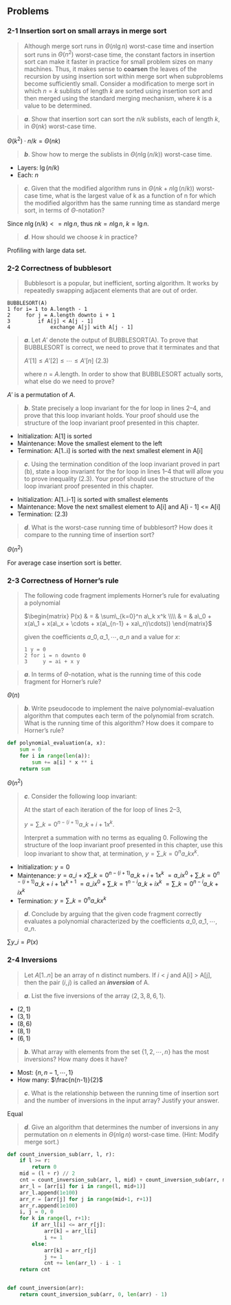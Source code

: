 ## Problems

### 2-1 Insertion sort on small arrays in merge sort

> Although merge sort runs in $\Theta(n \lg n)$ worst-case time and insertion sort runs in $\Theta(n^2)$ worst-case time, the constant factors in insertion sort can make it faster in practice for small problem sizes on many machines. Thus, it makes sense to __coarsen__ the leaves of the recursion by using insertion sort within merge sort when subproblems become sufficiently small. Consider a modification to merge sort in which $n=k$ sublists of length $k$ are sorted using insertion sort and then merged using the standard merging mechanism, where $k$ is a value to be determined.

> __*a*__. Show that insertion sort can sort the $n/k$ sublists, each of length $k$, in $\Theta(nk)$ worst-case time.

$\Theta(k^2) \cdot n/k = \Theta(nk)$

> __*b*__. Show how to merge the sublists in $\Theta(n\lg(n/k))$ worst-case time.

* Layers: $\lg(n/k)$
* Each: $n$

> __*c*__. Given that the modified algorithm runs in $\Theta(nk+n\lg(n/k))$ worst-case time, what is the largest value of k as a function of n for which the modified algorithm has the same running time as standard merge sort, in terms of $\Theta$-notation?

Since $n \lg (n/k) <= n \lg n$, thus $nk = n\lg n$, $k=\lg n$.

> __*d*__. How should we choose $k$ in practice?

Profiling with large data set.

### 2-2 Correctness of bubblesort

> Bubblesort is a popular, but inefficient, sorting algorithm. It works by repeatedly swapping adjacent elements that are out of order.
```
BUBBLESORT(A)
1 for i= 1 to A.length - 1
2     for j = A.length downto i + 1
3         if A[j] < A[j - 1]
4             exchange A[j] with A[j - 1]
```

> __*a*__. Let $A'$ denote the output of BUBBLESORT(A). To prove that BUBBLESORT is correct, we need to prove that it terminates and that
>
> $A'[1] \le A'[2] \le \cdots \le A'[n]$  (2.3)
> 
> where $n$ = $A$.length. In order to show that BUBBLESORT actually sorts, what else do we need to prove?

$A'$ is a permutation of $A$.

> __*b*__. State precisely a loop invariant for the for loop in lines 2–4, and prove that this loop invariant holds. Your proof should use the structure of the loop invariant proof presented in this chapter.

* Initialization: A[1] is sorted
* Maintenance: Move the smallest element to the left
* Termination: A[1..i] is sorted with the next smallest element in A[i]

> __*c*__. Using the termination condition of the loop invariant proved in part (b), state a loop invariant for the for loop in lines 1–4 that will allow you to prove inequality (2.3). Your proof should use the structure of the loop invariant proof presented in this chapter.

* Initialization: A[1..i-1] is sorted with smallest elements
* Maintenance: Move the next smallest element to A[i] and A[i - 1] <= A[i]
* Termination: (2.3)

> __*d*__. What is the worst-case running time of bubblesort? How does it compare to the running time of insertion sort?

$\Theta(n^2)$

For average case insertion sort is better.

### 2-3 Correctness of Horner’s rule

> The following code fragment implements Horner’s rule for evaluating a polynomial
>
> $\begin{matrix}
P(x) & = & \sum\_{k=0}^n a\_k x^k \\\\ 
 & = & a\_0 + x(a\_1 + x(a\_x + \cdots + x(a\_{n-1} + xa\_n)\cdots))
\end{matrix}$
>
> given the coefficients $a\_0, a\_1, \cdots, a\_n$ and a value for $x$:
>
> ```
> 1 y = 0
> 2 for i = n downto 0
> 3     y = ai + x y
>```

> __*a*__. In terms of $\Theta$-notation, what is the running time of this code fragment for Horner’s rule?

$\Theta(n)$

> __*b*__. Write pseudocode to implement the naive polynomial-evaluation algorithm that computes each term of the polynomial from scratch. What is the running time of this algorithm? How does it compare to Horner’s rule?

```python
def polynomial_evaluation(a, x):
    sum = 0
    for i in range(len(a)):
        sum += a[i] * x ** i
    return sum
```

$\Theta(n^2)$

> __*c*__. Consider the following loop invariant:
> 
> At the start of each iteration of the for loop of lines 2–3,
> 
> $y=\sum\_{k=0}^{n-(i+1)} a\_{k+i+1}x^k$.
>
> Interpret a summation with no terms as equaling 0. Following the structure of the loop invariant proof presented in this chapter, use this loop invariant to show that, at termination, $y=\sum\_{k=0}^n a\_k x^k$.

* Initialization: $y=0$
* Maintenance: $y=a\_i+x\sum\_{k=0}^{n-(i+1)} a\_{k+i+1}x^k$ $=a\_ix^0+\sum\_{k=0}^{n-(i+1)} a\_{k+i+1}x^{k+1}$ $=a\_ix^0+\sum\_{k=1}^{n-i} a\_{k+i}x^{k}$ $=\sum\_{k=0}^{n-i} a\_{k+i}x^{k}$
* Termination: $y=\sum\_{k=0}^{n} a\_{k}x^k$

> __*d*__. Conclude by arguing that the given code fragment correctly evaluates a polynomial characterized by the coefficients
$a\_0, a\_1, \cdots, a\_n$.

$\sum y\_i = P(x)$

### 2-4 Inversions

> Let $A[1..n]$ be an array of n distinct numbers. If $i < j$ and A[i] > A[j], then the pair $(i, j)$ is called an __*inversion*__ of A.

> __*a*__. List the five inversions of the array $\left \langle 2, 3, 8, 6, 1 \right \rangle$.

* $(2, 1)$
* $(3, 1)$
* $(8, 6)$
* $(8, 1)$
* $(6, 1)$

> __*b*__. What array with elements from the set $\{1,2,\cdots,n\}$ has the most inversions? How many does it have?

* Most: $\{n,n-1,\cdots,1\}$
* How many: $\frac{n(n-1)}{2}$

> __*c*__. What is the relationship between the running time of insertion sort and the number of inversions in the input array? Justify your answer.

Equal

> __*d*__. Give an algorithm that determines the number of inversions in any permutation on $n$ elements in $\Theta(n \lg n)$ worst-case time. (Hint: Modify merge sort.)

```python
def count_inversion_sub(arr, l, r):
    if l >= r:
        return 0
    mid = (l + r) // 2
    cnt = count_inversion_sub(arr, l, mid) + count_inversion_sub(arr, mid+1, r)
    arr_l = [arr[i] for i in range(l, mid+1)]
    arr_l.append(1e100)
    arr_r = [arr[j] for j in range(mid+1, r+1)]
    arr_r.append(1e100)
    i, j = 0, 0
    for k in range(l, r+1):
        if arr_l[i] <= arr_r[j]:
            arr[k] = arr_l[i]
            i += 1
        else:
            arr[k] = arr_r[j]
            j += 1
            cnt += len(arr_l) - i - 1
    return cnt


def count_inversion(arr):
    return count_inversion_sub(arr, 0, len(arr) - 1)
```
